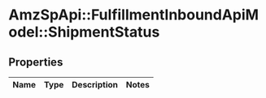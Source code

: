 # AmzSpApi::FulfillmentInboundApiModel::ShipmentStatus

## Properties
Name | Type | Description | Notes
------------ | ------------- | ------------- | -------------

